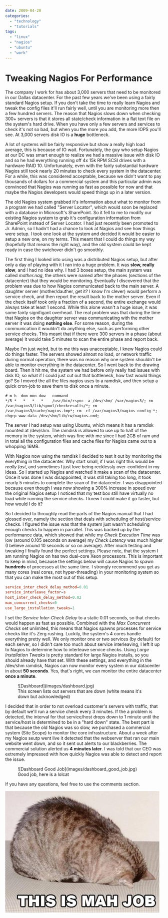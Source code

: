 ```yaml
---
date: 2009-04-20
categories: 
  - "technology"
  - "tutorials"
tags: 
  - "linux"
  - "nagios"
  - "ubuntu"
  - "work"
---
```


# Tweaking Nagios For Performance

The company I work for has about 3,000 servers that need to be monitored in our Dallas datacenter. For the past few years we've been using a fairly standard Nagios setup. If you don't take the time to really learn Nagios and tweak the config files it'll run fairly well, until you are monitoring more then a few hundred servers. The reason that Nagios slows down when checking 300+ servers is that it stores all state/check information in a flat text file on the system's hard drive. When you have only a few servers and services to check it's not so bad, but when you the more you add, the more IOPS you'll see. At 3,000 servers disk IO is a **huge** bottleneck.

<!-- more -->

A lot of systems will be fairly responsive but show a really high load average, this is because of IO wait. Fortunately, the guy who setup Nagios at our DC was smart enough to realize we had a massive issue with disk IO and so he had everything running off 4x 15k RPM SCSI drives with a hardware RAID 10. Unfortunately, even with the fairly substantial hardware Nagios still took nearly 20 minutes to check every system in the datacenter. For a while, this was considered acceptable, because we didn't want to pay thousands of dollars for a commercial system and this particular admin was convinced that Nagios was running as fast as possible for now and that maybe the Nagios developers would speed things up in a later version.

The old Nagios system grabbed it's information about what to monitor from a program we had called "Server Locator", which would soon be replaced with a database in Microsoft's SharePoint. So it fell to me to modify our existing Nagios system to grab it's configuration information from SharePoint instead of Server Locator. I had just recently been promoted to Jr. Admin, so I hadn't had a chance to look at Nagios and see how things were setup. I took one look at the system and decided it would be easier to setup a new one, on my terms. This meant that I could do things my way (hopefully that means the right way), and the old system could be kept ready in case the swichover didn't go smoothly.

The first thing I looked into using was a distributed Nagios setup, but after only a day of playing with it I ran into a huge problem. It was **slow, really slow**, and I had no idea why. I had 3 boxes setup, the main system was called _mother.nag_, the others were named after the phases (sections of the datacenter) that they would be monitoring. Eventually I discovered that the problem was due to how Nagios communicated back to the main server. A daughter server (mother/dauther, get it? I know I'm clever) would perform a service check, and then report the result back to the mother server. Even if the check itself took only a fraction of a second, the entire exchange would always take at least 1 second. While this alone wasn't a huge issue, it was some fairly signifigant overhead. The real problem was that during the time that Nagios on the daughter server was communicating with the mother server it was doing **nothing else**. For some reason, during the communication it wouldn't do anything else, such as performing other service checks. This meant that if there were 300 servers in a phase (about average) it would take 5 minutes to scan the entire phase and report back.

Maybe I'm just weird, but to me this was unacceptable, I knew Nagios could do things faster. The servers showed almost no load, or network traffic during normal operation, there was no reason why one system shouldn't be able to monitor everything in the datacenter. So I went back to the drawing board. Then it hit me, the system we had before only really had issues with disk IO, so what if I could just cut out that bottleneck, how fast would things go? So I moved the all the files nagios uses to a ramdisk, and then setup a quick cron-job to save them to disk once a minute.

``` cron
# m h  dom mon dow   command
*/5 *   *   *   *    /usr/bin/rsync -a /dev/shm/ /var/nagios3/; rm /var/nagios3/lib/spool/checkresults/*; rm /var/nagios3/cache/nagios.tmp*; rm -rf /var/nagios3/nagios-config-*; chgrp www-data /dev/shm/lib/rw/nagios.cmd;
```

The server I had setup was using Ubuntu, which means it has a ramdisk mounted at /dev/shm. The ramdisk is allowed to use up to half of the memory in the system, which was fine with me since I had 2GB of ram and in total all the configuration files and cache files for Nagios came out to a whopping 16MB.

With Nagios now using the ramdisk I decided to test it out by monitoring the everything in the datacenter. Why start small, if I was right this would be _really fast_, and sometimes I just love being recklessly over-confident in my ideas. So I started up Nagios and watched it make a scan of the datacenter. Once it was done I was disappointed, it was still taking too long, it took nearly 5 minutes to complete the scan of the datacenter. I was disappointed because even though I was now showing a 300% increase in speed over the original Nagios setup I noticed that my test box still have virtually no load while running the service checks. I knew I could make it go faster, but how would I do it?

So I decided to throughly read the parts of the Nagios manual that I had glossed over, namely the section that deals with scheduling of host/service checks. I figured the issue was that the system just wasn't scheduling enough checks to happen in parrallel. This was backed up by the performance data, which showed that while my _Check Execution Time_ was low (around 0.105 seconds on average) my _Check Latency_ was much higher (I believe around 10 seconds or so on average). After much testing and tweaking I finally found the perfect settings. Please note, that the system I am running Nagios on has two dual-core Xeon processors. This is important to keep in mind, because the settings below will cause Nagios to spawn **hundreds** of processes at the same time. I strongly recommend you get as many cores (real cores, not hyper-threading) in your monitoring system so that you can make the most out of this setup.

``` toml
service_inter_check_delay_method=0.01
service_interleave_factor=s
host_inter_check_delay_method=0.02
max_concurrent_checks=0
use_large_installation_tweaks=1
```

I set the _Service Inter-Check Delay_ to a static 0.01 seconds, so that checks would happen as fast as possible. Combined with the _Max Concurrent Checks_ set unlimited, this means that Nagios spawns processes for service checks like it's Zerg rushing. Luckily, the system's 4 cores handle everything pretty well. We only monitor one or two services (by default) for each server, so I didn't care too much about service interleaving, I left it up to Nagios to determine how to interleave service checks. Using _Large Installation Tweaks_ is pretty standard for large Nagios installs, so you should already have that set. With these settings, and everything in the /dev/shm ramdisk, Nagios can now monitor every system in our datacenter in about **50 seconds**. Yes, that's right, we can monitor the entire datacenter **once a minute**.

<figure markdown>
  ![Dashboard](images/dashboard.jpg)
  <figcaption>This screen lists out servers that are down (white means it's down but acknowledged)</figcaption>
</figure>

I decided that in order to not overload customer's servers with traffic, that by default we'll run a service check every 3 minutes. If the a problem is detected, the interval for that service/host drops down to 1 minute until the service/host is determined to be in a "hard down" state. The best part is that because the old Nagios was so slow, we purchased a commercial system (Site Scope) to monitor the core infrastructure. About a week after my Nagios seutp went live it detected that the webserver that ran our main website went down, and so it sent out alerts to our blackberries. The commercial solution alerted us **4 minutes later**. I was told that our CEO was extremely impressed with how quickly Nagios was able to detect and report the issue.

<figure markdown>
  ![Dashboard Good Job](images/dashboard_good_job.jpg)
  <figcaption>Good job, here is a lolcat</figcaption>
</figure>

If you have any questions, feel free to use the comments section.

![This is mah job](images/lolcat_this_is_mah_job.jpg)
